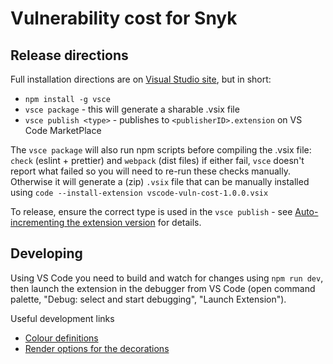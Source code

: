 # Vulnerability cost for Snyk

## Release directions

Full installation directions are on [Visual Studio site](https://code.visualstudio.com/api/working-with-extensions/publishing-extension), but in short:

- `npm install -g vsce`
- `vsce package` - this will generate a sharable .vsix file
- `vsce publish <type>` - publishes to `<publisherID>.extension` on VS Code MarketPlace

The `vsce package` will also run npm scripts before compiling the .vsix file: `check` (eslint + prettier) and `webpack` (dist files) if either fail, `vsce` doesn't report what failed so you will need to re-run these checks manually. Otherwise it will generate a (zip) `.vsix` file that can be manually installed using `code --install-extension vscode-vuln-cost-1.0.0.vsix`

To release, ensure the correct type is used in the `vsce publish` - see [Auto-incrementing the extension version](https://code.visualstudio.com/api/working-with-extensions/publishing-extension#autoincrementing-the-extension-version) for details.

## Developing

Using VS Code you need to build and watch for changes using `npm run dev`, then launch the extension in the debugger from VS Code (open command palette, "Debug: select and start debugging", "Launch Extension").

Useful development links

- [Colour definitions](https://code.visualstudio.com/api/references/theme-color)
- [Render options for the decorations](https://code.visualstudio.com/api/references/vscode-api#ThemableDecorationAttachmentRenderOptions)
